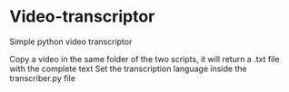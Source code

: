 # Video-transcriptor
Simple python video transcriptor

Copy a video in the same folder of the two scripts, it will return a .txt file with the complete text
Set the transcription language inside the transcriber.py file
